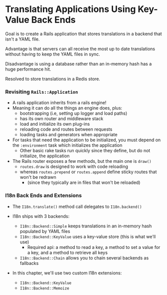 # Translating Applications Using Key-Value Back Ends

Goal is to create a Rails application that stores translations in a backend that isn't a YAML file.

Advantage is that servers can all receive the most up to date translations without having to keep the YAML files in sync.

Disadvantage is using a database rather than an in-memory hash has a huge performance hit.

Resolved to store translations in a Redis store.

### Revisiting `Rails::Application`

- A rails application inherits from a rails engine!
- Meaning it can do all the things an engine does, plus:
  - bootstrapping (i.e, setting up logger and load paths)
  - has its own router and middleware stack
  - load and initialize its own plug-ins
  - reloading code and routes between requests
  - loading tasks and generators when appropriate
- For tasks that need the application to be initialized, you must depend on the `:environment` task which initializes the application
  - Other basic rake tasks run quickly since they define, but do not initialize, the application
- The Rails router exposes a few methods, but the main one is `draw()`
  - `routes.draw` is designed to work with code reloading
  - whereas `routes.prepend` or `routes.append` define sticky routes that won't be redrawn
    - (since they typically are in files that won't be reloaded)

### I18n Back Ends and Extensions

- The `I18n.translate()` method call delegates to `I18n.backend()`
- I18n ships with 3 backends:
  - `I18n::Backend::Simple` keeps translations in an in-memory hash populated by YAML files
  - `I18n::Backend::KeyValue` uses a key-value store (this is what we'll use)
    - Required api: a method to read a key, a method to set a value for a key, and a method to retrieve all keys
  - `I18n::Backend::Chain` allows you to chain several backends as fallbacks

- In this chapter, we'll use two custom I18n extensions:
  - `I18n::Backend::KeyValue`
  - `I18n::Backend::Memoize`
